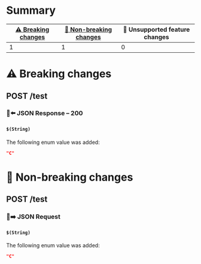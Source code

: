 # Summary

| [⚠️ Breaking changes](#breaking-changes) | [🙆 Non-breaking changes](#non-breaking-changes) | 🤷 Unsupported feature changes |
|------------------------------------------|-------------------------------------------------|-------------------------------|
| 1                                        | 1                                               | 0                             |

# <span id="breaking-changes"></span>⚠️ Breaking changes

## **POST** /test

### 📱⬅️ JSON Response – 200

#### `$(String)`

The following enum value was added:

``` json
"C"
```

# <span id="non-breaking-changes"></span>🙆 Non-breaking changes

## **POST** /test

### 📱➡️ JSON Request

#### `$(String)`

The following enum value was added:

``` json
"C"
```
